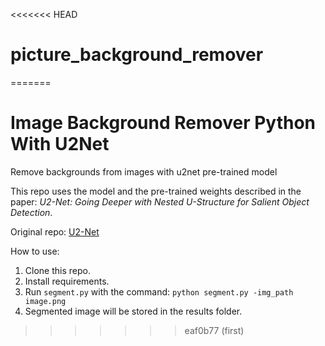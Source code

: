 <<<<<<< HEAD
# picture_background_remover
=======
# Image Background Remover Python With U2Net

Remove backgrounds from images with u2net pre-trained model

This repo uses the model and the pre-trained weights described in the paper: *U2-Net: Going Deeper with Nested U-Structure for Salient Object Detection*.

Original repo: [U2-Net](https://github.com/xuebinqin/U-2-Net)

How to use:
1. Clone this repo.
2. Install requirements.
3. Run `segment.py` with the command: `python segment.py -img_path image.png`
4. Segmented image will be stored in the results folder.


>>>>>>> eaf0b77 (first)
